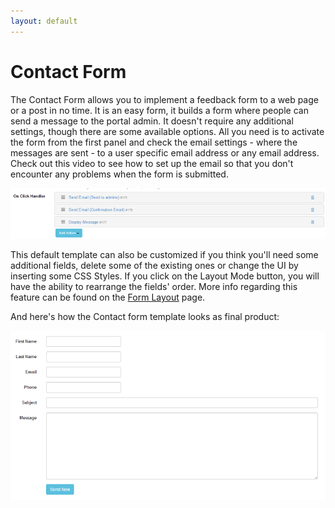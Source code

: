 ```yaml
---
layout: default
---
```


# Contact Form

The Contact Form allows you to implement a feedback form to a web page or a post in no time. It is an easy form, it builds a form where people can send a message to the portal admin. It doesn't require any additional settings, though there are some available options. All you need is to activate the form from the first panel and check the email settings - where the messages are sent - to a user specific email address or any email address. Check out this video to see how to set up the email so that you don't encounter any problems when the form is submitted.

![click](/action-form/templates/images/click.png "click")

This default template can also be customized if you think you'll need some additional fields, delete some of the existing ones or change the UI by inserting some CSS Styles. If you click on the Layout Mode button, you will have the ability to rearrange the fields' order. More info regarding this feature can be found on the <a href="http://action-form.dnnsharp.com/form-layout">Form Layout</a> page.

And here's how the Contact form template looks as final product:

![contact](/action-form/templates/images/contact.png "contact")